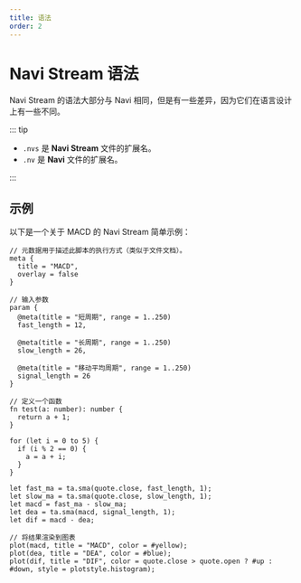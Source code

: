 ```yaml
---
title: 语法
order: 2
---
```


# Navi Stream 语法

Navi Stream 的语法大部分与 Navi 相同，但是有一些差异，因为它们在语言设计上有一些不同。

::: tip

- `.nvs` 是 **Navi Stream** 文件的扩展名。
- `.nv` 是 **Navi** 文件的扩展名。

:::

## 示例

以下是一个关于 MACD 的 Navi Stream 简单示例：

```nvs
// 元数据用于描述此脚本的执行方式（类似于文件文档）。
meta {
  title = "MACD",
  overlay = false
}

// 输入参数
param {
  @meta(title = "短周期", range = 1..250)
  fast_length = 12,

  @meta(title = "长周期", range = 1..250)
  slow_length = 26,

  @meta(title = "移动平均周期", range = 1..250)
  signal_length = 26
}

// 定义一个函数
fn test(a: number): number {
  return a + 1;
}

for (let i = 0 to 5) {
  if (i % 2 == 0) {
    a = a + i;
  }
}

let fast_ma = ta.sma(quote.close, fast_length, 1);
let slow_ma = ta.sma(quote.close, slow_length, 1);
let macd = fast_ma - slow_ma;
let dea = ta.sma(macd, signal_length, 1);
let dif = macd - dea;

// 将结果渲染到图表
plot(macd, title = "MACD", color = #yellow);
plot(dea, title = "DEA", color = #blue);
plot(dif, title = "DIF", color = quote.close > quote.open ? #up : #down, style = plotstyle.histogram);
```
